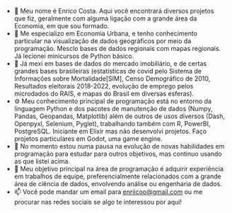 - 👋 Meu nome é Enrico Costa. Aqui você encontrará diversos projetos que fiz, geralmente com alguma ligação com a grande área da Economia, em que sou formado.
- 👀 Me especializo em Economia Urbana, e tenho conhecimento particular na visualização de dados geográficos por meio da programação. Mesclo bases de dados regionais com mapas regionais. Já lecionei minicursos de Python básico. 
- 📝 Já mexi em bases de dados do mercado imobiliário, e de certas grandes bases brasileiras (estatísticas de covid pelo Sistema de Informações sobre Mortalidade[SIM], Censo Demográfico de 2010, Resultados eleitorais 2018-2022, evolução de emprego pelos microdados do RAIS, e mapas do Brasil em diversas esferas).
- ⚙️ Meu conhecimento principal de programação está no entorno da linguagem Python e dos pacotes de manutenção de dados (Numpy, Pandas, Geopandas, Matplotlib) além de outros de usos diversos (Dash, Openpyxl, Selenium, Pyglet), trabalhando também com R, PowerBI, PostgreSQL. Iniciante em Elixir mas não desenvolvi projetos. Faço projetos particulares em Godot, uma game engine.
- 🌱 No momento estou numa pausa na evolução de novas habilidades em programação para estudar para outros objetivos, mas continuo usando as que listei acima.
- 💞️ Meu objetivo principal na área de programação é adquirir experiência em trabalhos de equipe, preferencialmente relacionados com a grande área de ciência de dados, envolvendo análise ou engenharia de dados.
- 📫 Você pode mandar um email para enriicoo@gmail.com ou me procurar nas redes sociais se algo te interessou por aqui!
